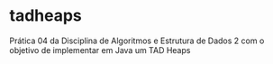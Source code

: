 # tadheaps
Prática 04 da Disciplina de Algoritmos e Estrutura de Dados 2 com o objetivo de implementar em Java um TAD Heaps
